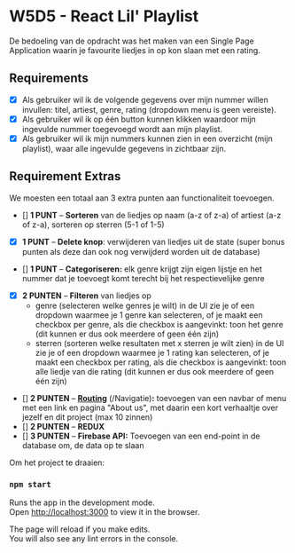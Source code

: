 # W5D5 - React Lil' Playlist

De bedoeling van de opdracht was het maken van een Single Page Application waarin je favourite liedjes in op kon slaan met een rating.

## Requirements
- [x] Als gebruiker wil ik de volgende gegevens over mijn nummer willen invullen: titel, artiest, genre, rating (dropdown menu is geen vereiste).
- [x] Als gebruiker wil ik op één button kunnen klikken waardoor mijn ingevulde nummer toegevoegd wordt aan mijn playlist.
- [x] Als gebruiker wil ik mijn nummers kunnen zien in een overzicht (mijn playlist), waar alle ingevulde gegevens in zichtbaar zijn.

## Requirement Extras
We moesten een totaal aan 3 extra punten aan functionaliteit toevoegen.
- [] **1 PUNT** – **Sorteren** van de liedjes op naam (a-z of z-a) of artiest (a-z of z-a), sorteren op sterren (5-1 of 1-5)
- [x] **1 PUNT** – **Delete knop**: verwijderen van liedjes uit de state (super bonus punten als deze dan ook nog verwijderd worden uit de database)
- [] **1 PUNT** – **Categoriseren:** elk genre krijgt zijn eigen lijstje en het nummer dat je toevoegt komt terecht bij het respectievelijke genre
- [x] **2 PUNTEN** – **Filteren** van liedjes op
    - genre (selecteren welke genres je wilt) in de UI zie je of een dropdown waarmee je 1 genre kan selecteren, of je maakt een checkbox per genre, als die checkbox is aangevinkt: toon het genre (dit kunnen er dus ook meerdere of geen één zijn)
    - sterren (sorteren welke resultaten met x sterren je wilt zien) in de UI zie je of een dropdown waarmee je 1 rating kan selecteren, of je maakt een checkbox per rating, als die checkbox is aangevinkt: toon alle liedje van die rating (dit kunnen er dus ook meerdere of geen één zijn)
- [] **2 PUNTEN** – **[Routing](https://reacttraining.com/react-router/web/guides/quick-start)** (/Navigatie)**:** toevoegen van een navbar of menu met een link en pagina "About us", met daarin een kort verhaaltje over jezelf en dit project (max 10 zinnen)
- [] **2 PUNTEN** – **REDUX**
- [] **3 PUNTEN** – **Firebase API:** Toevoegen van een end-point in de database om, de data op te slaan

Om het project te draaien:
### `npm start`

Runs the app in the development mode.<br />
Open [http://localhost:3000](http://localhost:3000) to view it in the browser.

The page will reload if you make edits.<br />
You will also see any lint errors in the console.